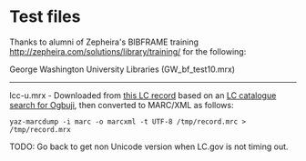 # Test files

Thanks to alumni of Zepheira's BIBFRAME training <http://zepheira.com/solutions/library/training/> for the following:

George Washington University Libraries (GW_bf_test10.mrx)

----

lcc-u.mrx - Downloaded from [this LC record](http://catalog2.loc.gov/cgi-bin/Pwebrecon.cgi?v1=1&ti=1,1&Search_Arg=ogbuji&Search_Code=GKEY%5E%2A&CNT=100&type=quick&PID=oYjcPLW0bI3X2GzwJr6jJF3VSR9&SEQ=20141018081442&SID=1) based on an [LC catalogue search for Ogbuji](http://catalog2.loc.gov/cgi-bin/Pwebrecon.cgi?DB=local&Search_Arg=ogbuji&Search_Code=GKEY%5E*&CNT=100&hist=1&type=quick), then converted to MARC/XML as follows:

    yaz-marcdump -i marc -o marcxml -t UTF-8 /tmp/record.mrc > /tmp/record.mrx

TODO: Go back to get non Unicode version when LC.gov is not timing out.

